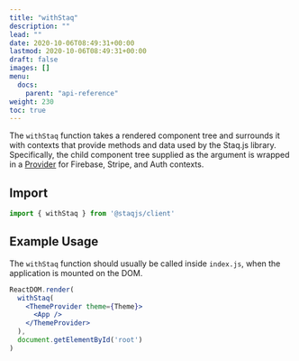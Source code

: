 ```yaml
---
title: "withStaq"
description: ""
lead: ""
date: 2020-10-06T08:49:31+00:00
lastmod: 2020-10-06T08:49:31+00:00
draft: false
images: []
menu:
  docs:
    parent: "api-reference"
weight: 230
toc: true
---
```


The `withStaq` function takes a rendered component tree and surrounds
it with contexts that provide methods and data used by the Staq.js
library. Specifically, the child component tree supplied as the
argument is wrapped in a
[Provider](https://reactjs.org/docs/context.html#contextprovider) for
Firebase, Stripe, and Auth contexts.

## Import

```jsx
import { withStaq } from '@staqjs/client'
```


## Example Usage

The `withStaq` function should usually be called inside `index.js`,
when the application is mounted on the DOM.

```jsx
ReactDOM.render(
  withStaq(
    <ThemeProvider theme={Theme}>
      <App />
    </ThemeProvider>
  ),
  document.getElementById('root')
)
```
